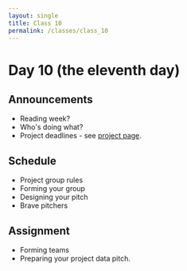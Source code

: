 ```yaml
---
layout: single
title: Class 10
permalink: /classes/class_10
---
```


# Day 10 (the eleventh day)

## Announcements

* Reading week?
* Who's doing what?
* Project deadlines - see [project page](../project).

## Schedule

* Project group rules
* Forming your group
* Designing your pitch
* Brave pitchers

## Assignment

* Forming teams
* Preparing your project data pitch.
